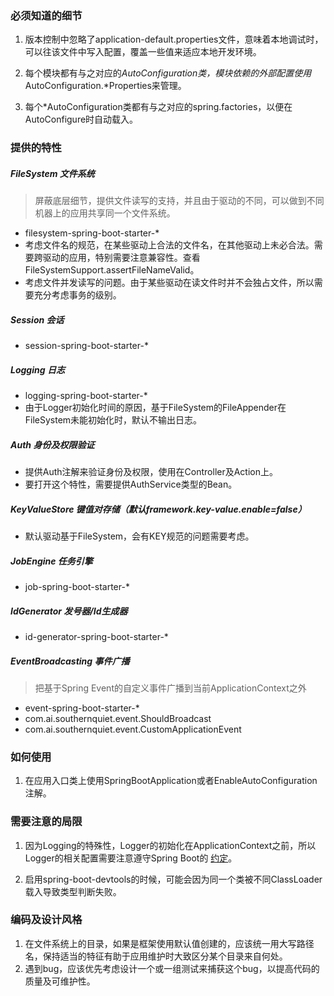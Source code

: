 ### 必须知道的细节
1. 版本控制中忽略了application-default.properties文件，意味着本地调试时，可以往该文件中写入配置，覆盖一些值来适应本地开发环境。

1. 每个模块都有与之对应的*AutoConfiguration类，模块依赖的外部配置使用*AutoConfiguration.*Properties来管理。

1. 每个*AutoConfiguration类都有与之对应的spring.factories，以便在AutoConfigure时自动载入。


### 提供的特性
##### FileSystem 文件系统  

> 屏蔽底层细节，提供文件读写的支持，并且由于驱动的不同，可以做到不同机器上的应用共享同一个文件系统。

- filesystem-spring-boot-starter-*
- 考虑文件名的规范，在某些驱动上合法的文件名，在其他驱动上未必合法。需要跨驱动的应用，特别需要注意兼容性。查看FileSystemSupport.assertFileNameValid。
- 考虑文件并发读写的问题。由于某些驱动在读文件时并不会独占文件，所以需要充分考虑事务的级别。

##### Session 会话  

- session-spring-boot-starter-*

##### Logging 日志

- logging-spring-boot-starter-*
- 由于Logger初始化时间的原因，基于FileSystem的FileAppender在FileSystem未能初始化时，默认不输出日志。
    
##### Auth 身份及权限验证

- 提供Auth注解来验证身份及权限，使用在Controller及Action上。  
- 要打开这个特性，需要提供AuthService类型的Bean。
    
##### KeyValueStore 键值对存储（默认framework.key-value.enable=false）

- 默认驱动基于FileSystem，会有KEY规范的问题需要考虑。
    
##### JobEngine 任务引擎

- job-spring-boot-starter-*
    
##### IdGenerator 发号器/Id生成器

- id-generator-spring-boot-starter-*
    
##### EventBroadcasting 事件广播

> 把基于Spring Event的自定义事件广播到当前ApplicationContext之外

- event-spring-boot-starter-*
- com.ai.southernquiet.event.ShouldBroadcast
- com.ai.southernquiet.event.CustomApplicationEvent


### 如何使用
1. 在应用入口类上使用SpringBootApplication或者EnableAutoConfiguration注解。


### 需要注意的局限
1. 因为Logging的特殊性，Logger的初始化在ApplicationContext之前，所以Logger的相关配置需要注意遵守Spring Boot的
[约定](https://docs.spring.io/spring-boot/docs/2.0.6.RELEASE/reference/htmlsingle/#boot-features-custom-log-configuration)。

1. 启用spring-boot-devtools的时候，可能会因为同一个类被不同ClassLoader载入导致类型判断失败。


### 编码及设计风格
1. 在文件系统上的目录，如果是框架使用默认值创建的，应该统一用大写路径名，保持适当的特征有助于应用维护时大致区分某个目录来自何处。
1. 遇到bug，应该优先考虑设计一个或一组测试来捕获这个bug，以提高代码的质量及可维护性。